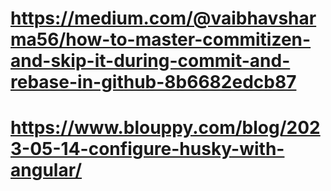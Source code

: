 # https://medium.com/@vaibhavsharma56/how-to-master-commitizen-and-skip-it-during-commit-and-rebase-in-github-8b6682edcb87

# https://www.blouppy.com/blog/2023-05-14-configure-husky-with-angular/
